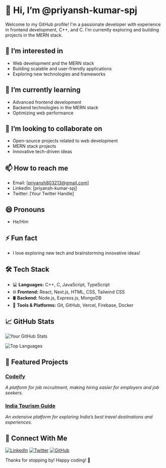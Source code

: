 # 👋 Hi, I’m @priyansh-kumar-spj

Welcome to my GitHub profile! I'm a passionate developer with experience in frontend development, C++, and C. I'm currently exploring and building projects in the MERN stack.

## 👀 I’m interested in
- Web development and the MERN stack
- Building scalable and user-friendly applications
- Exploring new technologies and frameworks

## 🌱 I’m currently learning
- Advanced frontend development
- Backend technologies in the MERN stack
- Optimizing web performance

## 💞️ I’m looking to collaborate on
- Open-source projects related to web development
- MERN stack projects
- Innovative tech-driven ideas

## 📫 How to reach me
- Email: [priyansh803213@gmail.com]
- LinkedIn: [priyansh-kumar-spj]
- Twitter: [Your Twitter Handle]

## 😄 Pronouns
- He/Him

## ⚡ Fun fact
- I love exploring new tech and brainstorming innovative ideas!

## 🛠️ Tech Stack
- 💻 **Languages:** C++, C, JavaScript, TypeScript
- 🌐 **Frontend:** React, Next.js, HTML, CSS, Tailwind CSS
- 🛢️ **Backend:** Node.js, Express.js, MongoDB
- 🔧 **Tools & Platforms:** Git, GitHub, Vercel, Firebase, Docker

## 📈 GitHub Stats
![Your GitHub Stats](https://github-readme-stats.vercel.app/api?username=priyansh-kumar-spj&show_icons=true&theme=radical)

![Top Languages](https://github-readme-stats.vercel.app/api/top-langs/?username=priyansh-kumar-spj&layout=compact&theme=radical)

## 📌 Featured Projects
### [Codeify](https://github.com/priyansh-kumar-spj/Codeify)
*A platform for job recruitment, making hiring easier for employers and job seekers.*

### [India Tourism Guide](https://github.com/priyansh-kumar-spj/India-Tourism-Guide)
*An extensive platform for exploring India’s best travel destinations and experiences.*

## 🤝 Connect With Me
[![LinkedIn](https://www.linkedin.com/in/priyansh-kumar-spj)](https://linkedin.com/in/YourProfile)
[![Twitter](https://img.shields.io/badge/Twitter-Follow-blue?logo=twitter)](https://twitter.com/YourHandle)
[![GitHub](https://img.shields.io/badge/GitHub-Follow-black?logo=github)](https://github.com/priyansh-kumar-spj)

Thanks for stopping by! Happy coding! 🚀


